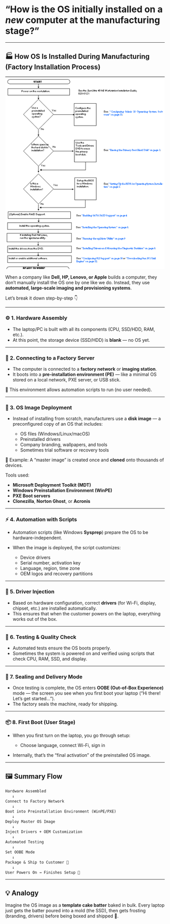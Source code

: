 # “How is the OS initially installed on a *new* computer at the manufacturing stage?”

---

## 🏭 How OS Is Installed During Manufacturing (Factory Installation Process)

![Os installation](/images/September-2025/24-09-2025/Os%20installation.gif)

When a company like **Dell, HP, Lenovo, or Apple** builds a computer, they don’t manually install the OS one by one like we do.
Instead, they use **automated, large-scale imaging and provisioning systems**.

Let’s break it down step-by-step 👇

---

### ⚙️ 1. **Hardware Assembly**

* The laptop/PC is built with all its components (CPU, SSD/HDD, RAM, etc.).
* At this point, the storage device (SSD/HDD) is **blank** — no OS yet.

---

### 🧠 2. **Connecting to a Factory Server**

* The computer is connected to a **factory network** or **imaging station**.
* It boots into a **pre-installation environment (PE)** — like a minimal OS stored on a local network, PXE server, or USB stick.

📌 This environment allows automation scripts to run (no user needed).

---

### 💽 3. **OS Image Deployment**

* Instead of installing from scratch, manufacturers use a **disk image** — a preconfigured copy of an OS that includes:

  * OS files (Windows/Linux/macOS)
  * Preinstalled drivers
  * Company branding, wallpapers, and tools
  * Sometimes trial software or recovery tools

🧩 Example:
A “master image” is created once and **cloned** onto thousands of devices.

Tools used:

* **Microsoft Deployment Toolkit (MDT)**
* **Windows Preinstallation Environment (WinPE)**
* **PXE Boot servers**
* **Clonezilla**, **Norton Ghost**, or **Acronis**

---

### ⚡ 4. **Automation with Scripts**

* Automation scripts (like Windows **Sysprep**) prepare the OS to be hardware-independent.
* When the image is deployed, the script customizes:

  * Device drivers
  * Serial number, activation key
  * Language, region, time zone
  * OEM logos and recovery partitions

---

### 🧰 5. **Driver Injection**

* Based on hardware configuration, correct **drivers** (for Wi-Fi, display, chipset, etc.) are installed automatically.
* This ensures that when the customer powers on the laptop, everything works out of the box.

---

### 🧾 6. **Testing & Quality Check**

* Automated tests ensure the OS boots properly.
* Sometimes the system is powered on and verified using scripts that check CPU, RAM, SSD, and display.

---

### 🧳 7. **Sealing and Delivery Mode**

* Once testing is complete, the OS enters **OOBE (Out-of-Box Experience)** mode — the screen you see when you first boot your laptop (“Hi there! Let’s get started…”).
* The factory seals the machine, ready for shipping.

---

### 📦 8. **First Boot (User Stage)**

* When you first turn on the laptop, you go through setup:

  * Choose language, connect Wi-Fi, sign in
* Internally, that’s the “final activation” of the preinstalled OS image.

---

## 🖼️ Summary Flow

```
Hardware Assembled
   ↓
Connect to Factory Network
   ↓
Boot into Preinstallation Environment (WinPE/PXE)
   ↓
Deploy Master OS Image
   ↓
Inject Drivers + OEM Customization
   ↓
Automated Testing
   ↓
Set OOBE Mode
   ↓
Package & Ship to Customer 🚚
   ↓
User Powers On → Finishes Setup 🎉
```

---

## 💡 Analogy

Imagine the OS image as a **template cake batter** baked in bulk.
Every laptop just gets the batter poured into a mold (the SSD), then gets frosting (branding, drivers) before being boxed and shipped 🍰.

